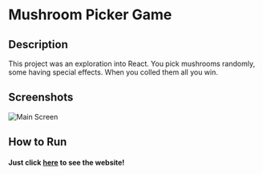 # Mushroom Picker Game

## Description

This project was an exploration into React. You pick mushrooms randomly, some having special effects. When you colled them all you win.

## Screenshots

![Main Screen](https://i.imgur.com/aqxbDqT.png)

## How to Run

#### Just click [here](https://mushroom-picker-f8c05.web.app) to see the website!
